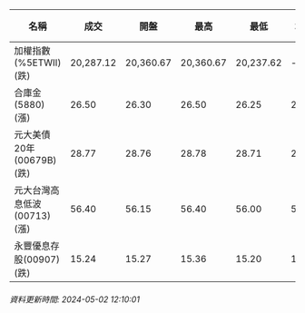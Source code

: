 | 名稱 | 成交 | 開盤 | 最高 | 最低 | 均價 | 成交金額(億) | 昨收 | 漲跌幅 | 漲跌 | 總量 | 昨量 | 振幅 |
| -------- | -------- | -------- | -------- |-------- | -------- | -------- |-------- |-------- |-------- | -------- | -------- |-------- |
|加權指數(%5ETWII) (跌)|20,287.12|20,360.67|20,360.67|20,237.62|-|2,856.80|20,396.60|0.54%|109.48|6,475,155|0|0.60%|
|合庫金(5880) (漲)|26.50|26.30|26.50|26.25|26.41|2.10|26.20|1.15%|0.30|7,935|12,001|0.95%|
|元大美債20年(00679B) (跌)|28.77|28.76|28.78|28.71|28.75|6.92|28.84|0.24%|0.07|24,085|28,329|0.24%|
|元大台灣高息低波(00713) (漲)|56.40|56.15|56.40|56.00|56.25|1.54|56.20|0.36%|0.20|2,740|2,428|0.71%|
|永豐優息存股(00907) (跌)|15.24|15.27|15.36|15.20|15.30|0.229|15.27|0.20%|0.03|1,497|2,294|1.05%|
###### 資料更新時間: 2024-05-02 12:10:01